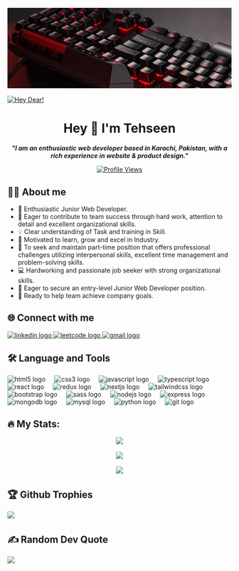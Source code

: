 ![MasterHead](/images/cover.jpeg)

[![Hey Dear!](https://readme-typing-svg.herokuapp.com?font=Fira+Code&pause=1000&color=2AEE1BF2&width=435&lines=Asslam+o+alaekum!+;Welcome+to+my+profile;Hope+you+are+doing+well;Let's+get+connected...%F0%9F%9A%80)](#)

<div align="center">

# Hey 👋 I'm Tehseen

_**"I am an enthusiastic web developer based in Karachi, Pakistan, with a rich experience in website & product design."**_

[![Profile Views](https://visitcount.itsvg.in/api?id=MdTehseenKhan&icon=0&color=0)](https://visitcount.itsvg.in)

</div>

## 👩‍💻 About me

- 🚀 Enthusiastic Junior Web Developer.
- 🔮 Eager to contribute to team success through hard work, attention to detail and excellent organizational skills.
- 💡 Clear understanding of Task and training in Skill.
- 📝 Motivated to learn, grow and excel in Industry.
- 🔎 To seek and maintain part-time position that offers professional challenges utilizing interpersonal skills, excellent time management and problem-solving skills.
- 💻 Hardworking and passionate job seeker with strong organizational skills.
- 📢 Eager to secure an entry-level Junior Web Developer position.
- 🦄 Ready to help team achieve company goals.

## 🌐 Connect with me

  <a href="https://www.linkedin.com/in/md-tehseen-khan/" target="_blank">
    <img 
      src="https://raw.githubusercontent.com/maurodesouza/profile-readme-generator/master/src/assets/icons/social/linkedin/default.svg" 
      width="52" 
      height="40" 
      alt="linkedin logo"  
    />
  </a>
  <a href="https://leetcode.com/MdTehseenKhan/" target="blank">
    <img 
      src="https://raw.githubusercontent.com/rahuldkjain/github-profile-readme-generator/master/src/images/icons/Social/leet-code.svg" 
      width="40" 
      height="52" 
      alt="leetcode logo" 
    />
  </a>
  <a href="mailto:contact.tehseenkhan@gmail.com" target="_blank">
    <img 
      src="https://raw.githubusercontent.com/maurodesouza/profile-readme-generator/master/src/assets/icons/social/gmail/default.svg" 
      width="52" 
      height="40" 
      alt="gmail logo"  
    />
  </a>

## 🛠 Language and Tools

<div>
  <img src="https://cdn.jsdelivr.net/gh/devicons/devicon/icons/html5/html5-plain-wordmark.svg" height="40" alt="html5 logo"  />
  <img width="12" />
  <img src="https://cdn.jsdelivr.net/gh/devicons/devicon/icons/css3/css3-plain-wordmark.svg" height="40" alt="css3 logo"  />
  <img width="12" />
  <img src="https://cdn.jsdelivr.net/gh/devicons/devicon/icons/javascript/javascript-plain.svg" height="40" alt="javascript logo"  />
  <img width="12" />
  <img src="https://cdn.jsdelivr.net/gh/devicons/devicon/icons/typescript/typescript-original.svg" height="40" alt="typescript logo"  />
  <img width="12" />
  <img src="https://cdn.jsdelivr.net/gh/devicons/devicon/icons/react/react-original-wordmark.svg" height="40" alt="react logo"  />
  <img width="12" />
  <img src="https://cdn.jsdelivr.net/gh/devicons/devicon/icons/redux/redux-original.svg" height="40" alt="redux logo"  />
  <img width="12" />
  <img src="https://cdn.jsdelivr.net/gh/devicons/devicon/icons/nextjs/nextjs-original.svg" height="40" alt="nextjs logo"  />
  <img width="12" />
  <img src="https://cdn.jsdelivr.net/gh/devicons/devicon@latest/icons/tailwindcss/tailwindcss-original.svg" height="40" alt="tailwindcss logo"  />
  <img width="12" />
  <img src="https://cdn.jsdelivr.net/gh/devicons/devicon/icons/bootstrap/bootstrap-original-wordmark.svg" height="40" alt="bootstrap logo"  />
  <img width="12" />
  <img src="https://cdn.jsdelivr.net/gh/devicons/devicon/icons/sass/sass-original.svg" height="40" alt="sass logo"  />
  <img width="12" />
  <img src="https://cdn.jsdelivr.net/gh/devicons/devicon/icons/nodejs/nodejs-original.svg" height="40" alt="nodejs logo"  />
  <img width="12" />
  <img src="https://cdn.jsdelivr.net/gh/devicons/devicon/icons/express/express-original.svg" height="40" alt="express logo"  />
  <img width="12" />
  <img src="https://cdn.jsdelivr.net/gh/devicons/devicon/icons/mongodb/mongodb-original-wordmark.svg" height="40" alt="mongodb logo"  />
  <img width="12" />
  <img src="https://cdn.jsdelivr.net/gh/devicons/devicon/icons/mysql/mysql-original-wordmark.svg" height="40" alt="mysql logo"  />
  <img width="12" />
  <img src="https://cdn.jsdelivr.net/gh/devicons/devicon/icons/python/python-original.svg" height="40" alt="python logo"  />
  <img width="12" />
  <img src="https://cdn.jsdelivr.net/gh/devicons/devicon/icons/git/git-original.svg" height="40" alt="git logo"  />
</div>

## 🔥 My Stats:

<div align="center">

![](https://github-readme-stats.vercel.app/api?username=MdTehseenKhan&hide_border=false&include_all_commits=true&count_private=true)<br/>

![](https://github-readme-streak-stats.herokuapp.com/?user=MdTehseenKhan&theme=dark&hide_border=false)<br/>

![](https://github-readme-stats.vercel.app/api/top-langs/?username=MdTehseenKhan&theme=dark&hide_border=false&include_all_commits=true&count_private=false&layout=compact)

</div>

## 🏆 Github Trophies

![](https://github-profile-trophy.vercel.app/?username=MdTehseenKhan&theme=buddhism&no-frame=false&no-bg=true&margin-w=4)

## ✍️ Random Dev Quote

![](https://quotes-github-readme.vercel.app/api?type=horizontal&theme=radical)

<!--
<img src="https://raw.githubusercontent.com/MdTehseenKhan/MdTehseenKhan/output/snake.svg" alt="Snake animation" />
-->
